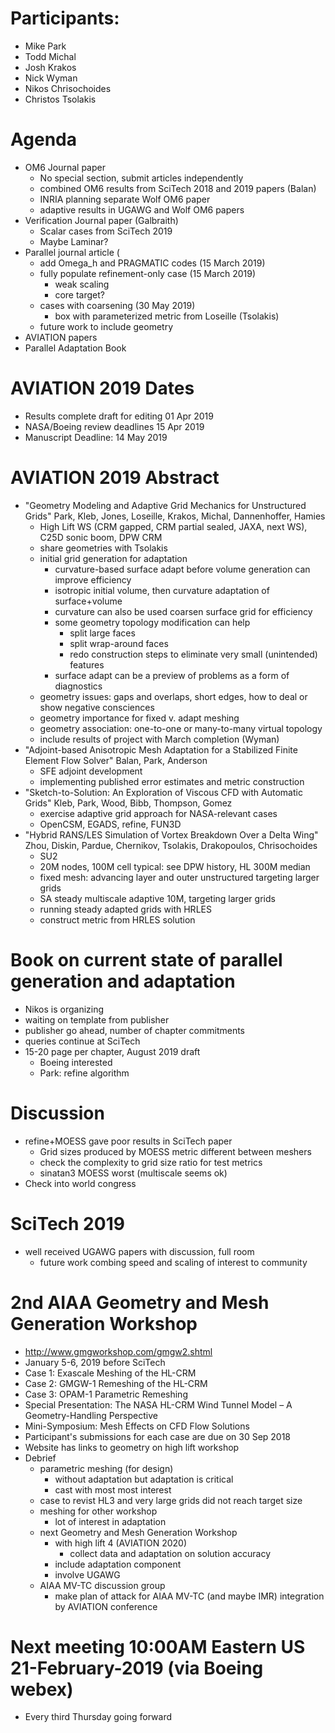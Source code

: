 
# Participants:
 - Mike Park
 - Todd Michal
 - Josh Krakos
 - Nick Wyman
 - Nikos Chrisochoides
 - Christos Tsolakis

# Agenda
- OM6 Journal paper
  - No special section, submit articles independently
  - combined OM6 results from SciTech 2018 and 2019 papers (Balan)
  - INRIA planning separate Wolf OM6 paper
  - adaptive results in UGAWG and Wolf OM6 papers
- Verification Journal paper (Galbraith)
  - Scalar cases from SciTech 2019
  - Maybe Laminar?
- Parallel journal article (
  - add Omega_h and PRAGMATIC codes (15 March 2019)
  - fully populate refinement-only case (15 March 2019)
    - weak scaling
    - core target?
  - cases with coarsening (30 May 2019)
    - box with parameterized metric from Loseille (Tsolakis)
  - future work to include geometry
- AVIATION papers
- Parallel Adaptation Book

# AVIATION 2019 Dates
- Results complete draft for editing 01 Apr 2019
- NASA/Boeing review deadlines 15 Apr 2019
- Manuscript Deadline: 14 May 2019

# AVIATION 2019 Abstract
- "Geometry Modeling and Adaptive Grid Mechanics for Unstructured Grids" Park, Kleb, Jones, Loseille, Krakos, Michal, Dannenhoffer, Hamies
  - High Lift WS (CRM gapped, CRM partial sealed, JAXA, next WS), C25D sonic boom, DPW CRM
  - share geometries with Tsolakis
  - initial grid generation for adaptation
    - curvature-based surface adapt before volume generation can improve efficiency
    - isotropic initial volume, then curvature adaptation of surface+volume
    - curvature can also be used coarsen surface grid for efficiency
    - some geometry topology modification can help
      - split large faces
      - split wrap-around faces
      - redo construction steps to eliminate very small (unintended) features
    - surface adapt can be a preview of problems as a form of diagnostics
  - geometry issues: gaps and overlaps, short edges, how to deal or show negative consciences
  - geometry importance for fixed v. adapt meshing
  - geometry association: one-to-one or many-to-many virtual topology
  - include results of project with March completion (Wyman)
- "Adjoint-based Anisotropic Mesh Adaptation for a Stabilized Finite Element Flow Solver" Balan, Park, Anderson
  - SFE adjoint development
  - implementing published error estimates and metric construction 
- "Sketch-to-Solution: An Exploration of Viscous CFD with Automatic Grids" Kleb, Park, Wood, Bibb, Thompson, Gomez
  - exercise adaptive grid approach for NASA-relevant cases
  - OpenCSM, EGADS, refine, FUN3D
- "Hybrid RANS/LES Simulation of Vortex Breakdown Over a Delta Wing" Zhou, Diskin, Pardue, Chernikov, Tsolakis, Drakopoulos, Chrisochoides
  - SU2
  - 20M nodes, 100M cell typical: see DPW history, HL 300M median
  - fixed mesh: advancing layer and outer unstructured targeting larger grids
  - SA steady multiscale adaptive 10M, targeting larger grids
  - running steady adapted grids with HRLES
  - construct metric from HRLES solution

# Book on current state of parallel generation and adaptation
- Nikos is organizing
- waiting on template from publisher
- publisher go ahead, number of chapter commitments
- queries continue at SciTech
- 15-20 page per chapter, August 2019 draft 
  - Boeing interested
  - Park: refine algorithm

# Discussion
- refine+MOESS gave poor results in SciTech paper
  - Grid sizes produced by MOESS metric different between meshers
  - check the complexity to grid size ratio for test metrics
  - sinatan3 MOESS worst (multiscale seems ok)
- Check into world congress

# SciTech 2019
 - well received UGAWG papers with discussion, full room
   - future work combing speed and scaling of interest to community

# 2nd AIAA Geometry and Mesh Generation Workshop
 - http://www.gmgworkshop.com/gmgw2.shtml
 - January 5-6, 2019 before SciTech
 - Case 1: Exascale Meshing of the HL-CRM
 - Case 2: GMGW-1 Remeshing of the HL-CRM
 - Case 3: OPAM-1 Parametric Remeshing
 - Special Presentation: The NASA HL-CRM Wind Tunnel Model – A Geometry-Handling Perspective
 - Mini-Symposium: Mesh Effects on CFD Flow Solutions
 - Participant's submissions for each case are due on 30 Sep 2018
 - Website has links to geometry on high lift workshop
 - Debrief
   - parametric meshing (for design)
     - without adaptation but adaptation is critical
     - cast with most most interest
   - case to revist HL3 and very large grids did not reach target size
   - meshing for other workshop
     - lot of interest in adaptation
   - next Geometry and Mesh Generation Workshop
     - with high lift 4 (AVIATION 2020) 
       - collect data and adaptation on solution accuracy
     - include adaptation component
     - involve UGAWG
   - AIAA MV-TC discussion group
     - make plan of attack for AIAA MV-TC (and maybe IMR) integration by AVIATION conference

# Next meeting 10:00AM Eastern US 21-February-2019 (via Boeing webex)
- Every third Thursday going forward


